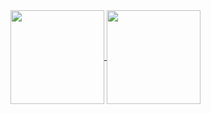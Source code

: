 <a href="https://github.com/anuraghazra/github-readme-stats">
  <img height=150 align="center" src="https://github-readme-stats.vercel.app/api?username=ghostwond3r&theme=neon&hide=issues,contribs,prs&card_width=100&rank_icon=github&text_bold=false&hide_title=true" /> 
  <img height=150 align="center" src="https://github-readme-stats.vercel.app/api/top-langs?username=ghostwond3r&card_width=100&theme=neon&size_weight=0.5&count_weight=0.5&text_bold=false&hide_title=true" />
</a>
